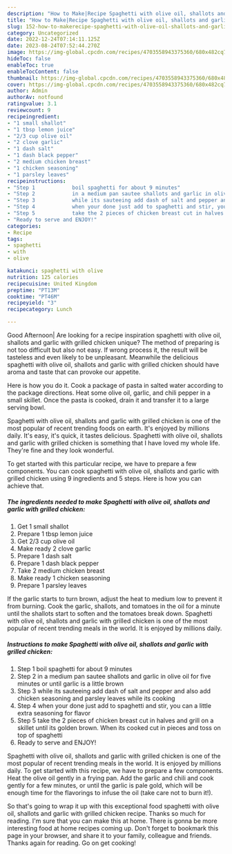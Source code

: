 ```yaml
---
description: "How to Make|Recipe Spaghetti with olive oil, shallots and garlic with grilled chicken {That is Special"
title: "How to Make|Recipe Spaghetti with olive oil, shallots and garlic with grilled chicken {That is Special"
slug: 152-how-to-makerecipe-spaghetti-with-olive-oil-shallots-and-garlic-with-grilled-chicken-that-is-special
category: Uncategorized
date: 2022-12-24T07:14:11.125Z
date: 2023-08-24T07:52:44.270Z
image: https://img-global.cpcdn.com/recipes/4703558943375360/680x482cq70/spaghetti-with-olive-oil-shallots-and-garlic-with-grilled-chicken-recipe-main-photo.jpg
hideToc: false
enableToc: true
enableTocContent: false
thumbnail: https://img-global.cpcdn.com/recipes/4703558943375360/680x482cq70/spaghetti-with-olive-oil-shallots-and-garlic-with-grilled-chicken-recipe-main-photo.jpg
cover: https://img-global.cpcdn.com/recipes/4703558943375360/680x482cq70/spaghetti-with-olive-oil-shallots-and-garlic-with-grilled-chicken-recipe-main-photo.jpg
author: Admin
authorAv: notfound
ratingvalue: 3.1
reviewcount: 9
recipeingredient:
- "1 small shallot"
- "1 tbsp lemon juice"
- "2/3 cup olive oil"
- "2 clove garlic"
- "1 dash salt"
- "1 dash black pepper"
- "2 medium chicken breast"
- "1 chicken seasoning"
- "1 parsley leaves"
recipeinstructions:
- "Step 1            boil spaghetti for about 9 minutes"
- "Step 2            in a medium pan sautee shallots and garlic in olive oil for five minutes or until garlic is a little brown"
- "Step 3            while its sauteeing add dash of salt and pepper and also add chicken seasoning and parsley leaves while its cooking"
- "Step 4            when your done just add to spaghetti and stir, you can a little extra seasoning for flavor"
- "Step 5            take the 2 pieces of chicken breast cut in halves and grill on a skillet until its golden brown. When its cooked cut in pieces and toss on top of spaghetti"
- "Ready to serve and ENJOY!"
categories:
- Recipe
tags:
- spaghetti
- with
- olive

katakunci: spaghetti with olive 
nutrition: 125 calories
recipecuisine: United Kingdom
preptime: "PT13M"
cooktime: "PT46M"
recipeyield: "3"
recipecategory: Lunch

---
```



Good Afternoon| Are looking for a recipe inspiration spaghetti with olive oil, shallots and garlic with grilled chicken unique? The method of preparing is not too difficult but also not easy. If wrong process it, the result will be tasteless and even likely to be unpleasant. Meanwhile the delicious spaghetti with olive oil, shallots and garlic with grilled chicken should have aroma and taste that can provoke our appetite.





Here is how you do it. Cook a package of pasta in salted water according to the package directions. Heat some olive oil, garlic, and chili pepper in a small skillet. Once the pasta is cooked, drain it and transfer it to a large serving bowl.

Spaghetti with olive oil, shallots and garlic with grilled chicken is one of the most popular of recent trending foods on earth. It's enjoyed by millions daily. It's easy, it's quick, it tastes delicious. Spaghetti with olive oil, shallots and garlic with grilled chicken is something that I have loved my whole life. They're fine and they look wonderful.


To get started with this particular recipe, we have to prepare a few components. You can cook spaghetti with olive oil, shallots and garlic with grilled chicken using 9 ingredients and 5 steps. Here is how you can achieve that.

<!--inarticleads1-->

##### The ingredients needed to make Spaghetti with olive oil, shallots and garlic with grilled chicken:

1. Get 1 small shallot
1. Prepare 1 tbsp lemon juice
1. Get 2/3 cup olive oil
1. Make ready 2 clove garlic
1. Prepare 1 dash salt
1. Prepare 1 dash black pepper
1. Take 2 medium chicken breast
1. Make ready 1 chicken seasoning
1. Prepare 1 parsley leaves


If the garlic starts to turn brown, adjust the heat to medium low to prevent it from burning. Cook the garlic, shallots, and tomatoes in the oil for a minute until the shallots start to soften and the tomatoes break down. Spaghetti with olive oil, shallots and garlic with grilled chicken is one of the most popular of recent trending meals in the world. It is enjoyed by millions daily. 

<!--inarticleads2-->

##### Instructions to make Spaghetti with olive oil, shallots and garlic with grilled chicken:

1. Step 1            boil spaghetti for about 9 minutes
1. Step 2            in a medium pan sautee shallots and garlic in olive oil for five minutes or until garlic is a little brown
1. Step 3            while its sauteeing add dash of salt and pepper and also add chicken seasoning and parsley leaves while its cooking
1. Step 4            when your done just add to spaghetti and stir, you can a little extra seasoning for flavor
1. Step 5            take the 2 pieces of chicken breast cut in halves and grill on a skillet until its golden brown. When its cooked cut in pieces and toss on top of spaghetti
1. Ready to serve and ENJOY!

Spaghetti with olive oil, shallots and garlic with grilled chicken is one of the most popular of recent trending meals in the world. It is enjoyed by millions daily. To get started with this recipe, we have to prepare a few components. Heat the olive oil gently in a frying pan. Add the garlic and chili and cook gently for a few minutes, or until the garlic is pale gold, which will be enough time for the flavorings to infuse the oil (take care not to burn it!). 

So that's going to wrap it up with this exceptional food spaghetti with olive oil, shallots and garlic with grilled chicken recipe. Thanks so much for reading. I'm sure that you can make this at home. There is gonna be more interesting food at home recipes coming up. Don't forget to bookmark this page in your browser, and share it to your family, colleague and friends. Thanks again for reading. Go on get cooking!

